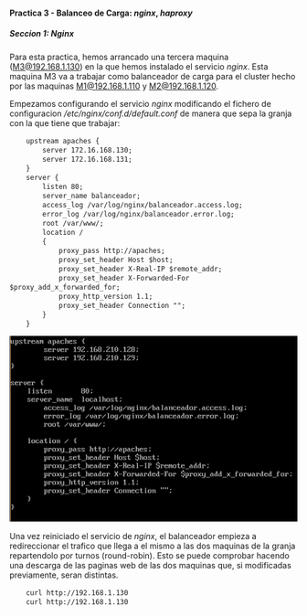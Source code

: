 #### Practica 3 - Balanceo de Carga: _nginx_, _haproxy_

##### Seccion 1: _Nginx_

Para esta practica, hemos arrancado una tercera maquina (M3@192.168.1.130) en la que hemos instalado el servicio _nginx_. Esta maquina M3 va a trabajar como balanceador de carga para el cluster hecho por las maquinas M1@192.168.1.110 y M2@192.168.1.120.

Empezamos configurando el servicio _nginx_ modificando el fichero de configuracion _/etc/nginx/conf.d/default.conf_ de manera que sepa la granja con la que tiene que trabajar:

        upstream apaches {
            server 172.16.168.130;
            server 172.16.168.131;
        }
        server {
            listen 80;
            server_name balanceador;
            access_log /var/log/nginx/balanceador.access.log;
            error_log /var/log/nginx/balanceador.error.log;
            root /var/www/;
            location /
            {
                proxy_pass http://apaches;
                proxy_set_header Host $host;
                proxy_set_header X-Real-IP $remote_addr;
                proxy_set_header X-Forwarded-For $proxy_add_x_forwarded_for;
                proxy_http_version 1.1;
                proxy_set_header Connection "";
            }
        }

![default.conf](./images/nginx-defaultconf.png)

Una vez reiniciado el servicio de _nginx_, el balanceador empieza a redireccionar el trafico que llega a el mismo a las dos maquinas de la granja repartendolo por turnos (round-robin). Esto se puede comprobar hacendo una descarga de las paginas web de las dos maquinas que, si modificadas previamente, seran distintas.

        curl http://192.168.1.130
        curl http://192.168.1.130

